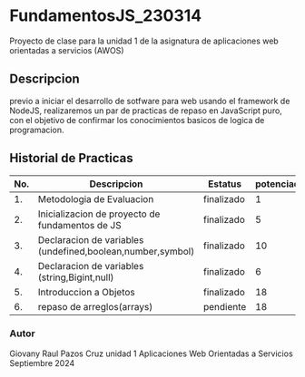 # FundamentosJS_230314
Proyecto de clase para la unidad 1 de la asignatura de aplicaciones web orientadas  a servicios (AWOS)
## Descripcion 
previo a iniciar el desarrollo de sotfware para web usando el framework de NodeJS, realizaremos
un par de practicas de repaso en JavaScript puro, con el objetivo de confirmar los conocimientos 
basicos de logica de programacion.

## Historial de Practicas 

|No.|Descripcion|Estatus|potenciadores|
|--|--|--|--|
|1.|Metodologia de Evaluacion|finalizado|1|
|2.|Inicializacion de proyecto de fundamentos de JS|finalizado|5|
|3.|Declaracion de variables (undefined,boolean,number,symbol) |finalizado|10|
|4.|Declaracion de variables (string,Bigint,null)|finalizado|6|
|5.|Introduccion a Objetos|finalizado|18|
|6.|repaso de arreglos(arrays)|pendiente|18|

### Autor
Giovany Raul Pazos Cruz
unidad 1 
Aplicaciones Web Orientadas a Servicios 
Septiembre 2024
